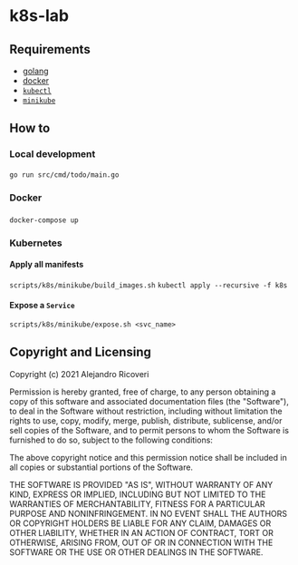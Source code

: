 # k8s-lab

## Requirements
- [golang](https://golang.org)
- [docker](https://docker.com)
- [`kubectl`](https://kubernetes.io)
- [`minikube`](https://minikube.sigs.k8s.io/)

## How to

### Local development
####
`go run src/cmd/todo/main.go`

### Docker

###
`docker-compose up`

### Kubernetes
#### Apply all manifests
`scripts/k8s/minikube/build_images.sh`
`kubectl apply --recursive -f k8s`

#### Expose a `Service`
`scripts/k8s/minikube/expose.sh <svc_name>`


## Copyright and Licensing
Copyright (c) 2021 Alejandro Ricoveri

Permission is hereby granted, free of charge, to any person obtaining a copy
of this software and associated documentation files (the "Software"), to deal
in the Software without restriction, including without limitation the rights
to use, copy, modify, merge, publish, distribute, sublicense, and/or sell
copies of the Software, and to permit persons to whom the Software is
furnished to do so, subject to the following conditions:

The above copyright notice and this permission notice shall be included in
all copies or substantial portions of the Software.

THE SOFTWARE IS PROVIDED "AS IS", WITHOUT WARRANTY OF ANY KIND, EXPRESS OR
IMPLIED, INCLUDING BUT NOT LIMITED TO THE WARRANTIES OF MERCHANTABILITY,
FITNESS FOR A PARTICULAR PURPOSE AND NONINFRINGEMENT. IN NO EVENT SHALL THE
AUTHORS OR COPYRIGHT HOLDERS BE LIABLE FOR ANY CLAIM, DAMAGES OR OTHER
LIABILITY, WHETHER IN AN ACTION OF CONTRACT, TORT OR OTHERWISE, ARISING FROM,
OUT OF OR IN CONNECTION WITH THE SOFTWARE OR THE USE OR OTHER DEALINGS IN
THE SOFTWARE.
